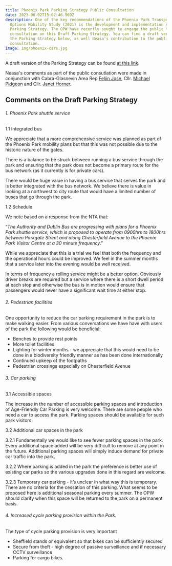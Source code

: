 ```yaml
---
title: Phoenix Park Parking Strategy Public Consultation
date: 2023-06-02T15:02:46.969Z
description: One of the key recommendations of the Phoenix Park Transport &
  Options Mobility Study (2021) is the development and implementation of a
  Parking Strategy. The OPW have recently sought to engage the public through a
  consultation on this Draft Parking Strategy. You can find a draft version of
  the Parking Strategy below, as well Neasa's contribution to the public
  consultation.
image: img/phoenix-cars.jpg
---
```

A draft version of the Parking Strategy can be found [at this link](https://www.systra.co.uk/IMG/pdf/phoenix_park_strategy-2.pdf).

Neasa's comments as part of the public consutlation were made in conjunction with Cabra-Glasnevin Area Rep [Feljin Jose](https://feljin.ie/), Cllr. [Michael Pidgeon](https://pidgeon.ie/) and Cllr. [Janet Horner](https://janethorner.ie/).

## **Comments on the Draft Parking Strategy**

###### 1. Phoenix Park shuttle service

1.1 Integrated bus

We appreciate that a more comprehensive service was planned as part of the Phoenix Park mobility plans but that this was not possible due to the historic nature of the gates.

There is a balance to be struck between running a bus service through the park and ensuring that the park does not become a primary route for the bus network (as it currently is for private cars).

There would be huge value in having a bus service that serves the park and is better integrated with the bus network. We believe there is value in looking at a northwest to city route that would have a limited number of buses that go through the park.

1.2 Schedule

We note based on a response from the NTA that:

“*The Authority and Dublin Bus are progressing with plans for a Phoenix Park shuttle service, which is proposed to operate from 0900hrs to 1800hrs between Parkgate Street and along Chesterfield Avenue to the Phoenix Park Visitor Centre at a 30 minute frequency*.”

While we appreciate that this is a trial we feel that both the frequency and the operational hours could be improved. We feel in the summer months that a service later into the evening would be well received.

In terms of frequency a rolling service might be a better option. Obviously driver breaks are required but a service where there is a short dwell period at each stop and otherwise the bus is in motion would ensure that passengers would never have a significant wait time at either stop.

###### 2. Pedestrian facilities

One opportunity to reduce the car parking requirement in the park is to make walking easier. From various conversations we have have with users of the park the following would be beneficial:

* Benches to provide rest points 
* More toilet facilities 
* Lighting for winter months - we appreciate that this would need to be done in a biodiversity friendly manner as has been done internationally 
* Continued upkeep of the footpaths 
* Pedestrian crossings especially on Chesterfield Avenue

###### 3. Car parking

3.1 Accessible spaces

The increase in the number of accessible parking spaces and introduction of Age-Friendly Car Parking is very welcome. There are some people who need a car to access the park. Parking spaces should be available for such park visitors.

3.2 Additional car spaces in the park

3.2.1 Fundamentally we would like to see fewer parking spaces in the park. Every additional space added will be very difficult to remove at any point in the future. Additional parking spaces will simply induce demand for private car traffic into the park.

3.2.2 Where parking is added in the park the preference is better use of existing car parks so the various upgrades done in this regard are welcome.

3.2.3 Temporary car parking - it’s unclear in what way this is temporary. There are no criteria for the cessation of this parking. What seems to be proposed here is additional seasonal parking every summer. The OPW should clarify when this space will be returned to the park on a permanent basis.

###### 4. Increased cycle parking provision within the Park.

The type of cycle parking provision is very important

* Sheffield stands or equivalent so that bikes can be sufficiently secured
* Secure from theft - high degree of passive surveillance and if necessary CCTV surveillance
* Parking for cargo bikes.